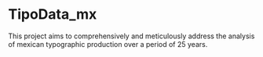 # TipoData_mx
This project aims to comprehensively and meticulously address the analysis of mexican typographic production over a period of 25 years.

